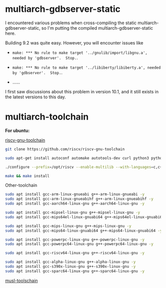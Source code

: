 # multiarch-gdbserver-static

I encountered various problems when cross-compiling the static multiarch-gdbserver-static, so I'm putting the compiled multiarch-gdbserver-static here.

Building 9.2 was quite easy. However, you will encounter issues like 
- `make: *** No rule to make target '../gnulib/import/libgnu.a', needed by 'gdbserver'.  Stop.`.

- `make: *** No rule to make target '../libiberty/libiberty.a', needed by 'gdbserver'.  Stop.`.
- ......

I first saw discussions about this problem in version 10.1, and it still exists in the latest versions to this day.
# multiarch-toolchain
**For ubuntu:**

[riscv-gnu-toolchain](https://github.com/riscv-collab/riscv-gnu-toolchain)
```sh
git clone https://github.com/riscv/riscv-gnu-toolchain

sudo apt-get install autoconf automake autotools-dev curl python3 python3-pip python3-tomli libmpc-dev libmpfr-dev libgmp-dev gawk build-essential bison flex texinfo gperf libtool patchutils bc zlib1g-dev libexpat-dev ninja-build git cmake libglib2.0-dev libslirp-dev

./configure --prefix=/opt/riscv --enable-multilib --with-languages=c,c++

make && make install

```
Other-toolchain
```sh
sudo apt install gcc-arm-linux-gnueabi g++-arm-linux-gnueabi -y
sudo apt install gcc-arm-linux-gnueabihf g++-arm-linux-gnueabihf -y
sudo apt install gcc-aarch64-linux-gnu g++-aarch64-linux-gnu -y

sudo apt install gcc-mipsel-linux-gnu g++-mipsel-linux-gnu -y
sudo apt install gcc-mips64el-linux-gnuabi64 g++-mips64el-linux-gnuabi64 -y

sudo apt install gcc-mips-linux-gnu g++-mips-linux-gnu -y
sudo apt install gcc-mips64-linux-gnuabi64 g++-mips64-linux-gnuabi64 -y

sudo apt install gcc-powerpc-linux-gnu g++-powerpc-linux-gnu -y
sudo apt install gcc-powerpc64-linux-gnu g++-powerpc64-linux-gnu -y

sudo apt install gcc-riscv64-linux-gnu g++-riscv64-linux-gnu -y

sudo apt install gcc-alpha-linux-gnu g++-alpha-linux-gnu -y
sudo apt install gcc-s390x-linux-gnu g++-s390x-linux-gnu -y
sudo apt install gcc-sparc64-linux-gnu g++-sparc64-linux-gnu -y
```

[musl-toolschain](musl.cc)

